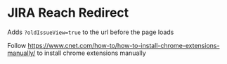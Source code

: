 JIRA Reach Redirect
===================
Adds `?oldIssueView=true` to the url before the page loads

Follow https://www.cnet.com/how-to/how-to-install-chrome-extensions-manually/ to install chrome extensions manually
